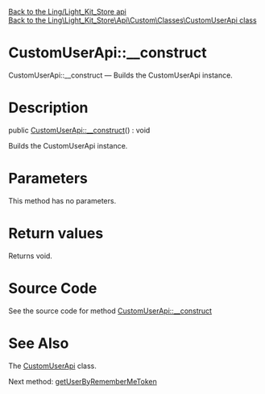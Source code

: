 [Back to the Ling/Light_Kit_Store api](https://github.com/lingtalfi/Light_Kit_Store/blob/master/doc/api/Ling/Light_Kit_Store.md)<br>
[Back to the Ling\Light_Kit_Store\Api\Custom\Classes\CustomUserApi class](https://github.com/lingtalfi/Light_Kit_Store/blob/master/doc/api/Ling/Light_Kit_Store/Api/Custom/Classes/CustomUserApi.md)


CustomUserApi::__construct
================



CustomUserApi::__construct — Builds the CustomUserApi instance.




Description
================


public [CustomUserApi::__construct](https://github.com/lingtalfi/Light_Kit_Store/blob/master/doc/api/Ling/Light_Kit_Store/Api/Custom/Classes/CustomUserApi/__construct.md)() : void




Builds the CustomUserApi instance.




Parameters
================

This method has no parameters.


Return values
================

Returns void.








Source Code
===========
See the source code for method [CustomUserApi::__construct](https://github.com/lingtalfi/Light_Kit_Store/blob/master/Api/Custom/Classes/CustomUserApi.php#L21-L24)


See Also
================

The [CustomUserApi](https://github.com/lingtalfi/Light_Kit_Store/blob/master/doc/api/Ling/Light_Kit_Store/Api/Custom/Classes/CustomUserApi.md) class.

Next method: [getUserByRememberMeToken](https://github.com/lingtalfi/Light_Kit_Store/blob/master/doc/api/Ling/Light_Kit_Store/Api/Custom/Classes/CustomUserApi/getUserByRememberMeToken.md)<br>

